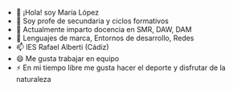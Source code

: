 - 👋 ¡Hola! soy María López
- 👀 Soy profe de secundaria y ciclos formativos
- 🌱 Actualmente imparto docencia en SMR, DAW, DAM
- 💞️ Lenguajes de marca, Entornos de desarrollo, Redes
- 📫 IES Rafael Alberti (Cádiz)
- 😄 Me gusta trabajar en equipo 
- ⚡ En mi tiempo libre me gusta hacer el deporte y disfrutar de la naturaleza

